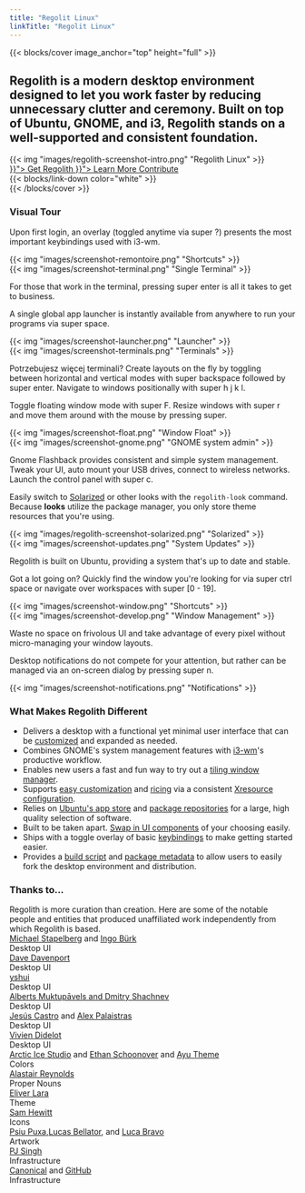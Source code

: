 ```yaml
---
title: "Regolit Linux"
linkTitle: "Regolit Linux"
---
```


{{< blocks/cover image_anchor="top" height="full" >}}

<h2 class="m-5">Regolith is a modern desktop environment designed to let you work faster by reducing unnecessary clutter and ceremony. Built on top of Ubuntu, GNOME, and i3, Regolith stands on a well-supported and consistent foundation.</h2>

<div class="row"> <div class="col-sm-8 mb-5">{{< img "images/regolith-screenshot-intro.png" "Regolith Linux" >}}</div>
  <div class="col-sm-4">
    <div class="mx-auto">
    <a class="btn btn-lg btn-secondary mr-3 mb-4 rounded-pill" href="{{< ref ">}}">
      Get Regolith <i class="fas fa-cloud-download-alt ml-2 "></i>
    </a>
    <a class="btn btn-lg btn-primary mr-3 mb-4" href="{{< ref ">}}">
      Learn More <i class="fas fa-book-reader ml-2"></i>
    </a>
    <a class="btn btn-lg btn-success mr-3 mb-4" href="https://opencollective.com/regolith/donate">
      Contribute <i class="fas fa-piggy-bank ml-2"></i>
    </a>
</div>
</div>
    <div class="mx-auto mt-5 pt-5">
      {{< blocks/link-down color="white" >}}
  </div>
{{< /blocks/cover >}}

<a name="td-block-1"><h3 class="text-center p-5" >Visual Tour</h3></a>

<div class="container mt-3">
  <div class="row pb-5">
    <div class="col-8 my-auto"><p>Upon first login, an overlay (toggled anytime via <span class="text-nowrap"><span class="badge badge-warning">super</span> <span class="badge badge-warning">?</span></span>) presents the most important keybindings used with i3-wm.</p></div>
    <div class="col-4 my-auto border rounded p-1">{{< img "images/screenshot-remontoire.png" "Shortcuts" >}}</div>
  </div>
  <div class="row pb-5">
    <div class="col-4 my-auto border rounded p-1">{{< img "images/screenshot-terminal.png" "Single Terminal" >}}</div>
    <div class="col-8 my-auto"><p>For those that work in the terminal, pressing <span class="text-nowrap"><span class="badge badge-warning">super</span> <span class="badge badge-warning">enter</span></span> is all it takes to get to business.</p></div>    
  </div>
  <div class="row pb-5">
    <div class="col-8 my-auto"><p>A single global app launcher is instantly available from anywhere to run your programs via <span class="text-nowrap"><span class="badge badge-warning">super</span> <span class="badge badge-warning">space</span></span>.</p></div>
    <div class="col-4 my-auto border rounded p-1">{{< img "images/screenshot-launcher.png" "Launcher" >}}</div>    
  </div>
  <div class="row pb-5">
    <div class="col-4 my-auto border rounded p-1">{{< img "images/screenshot-terminals.png" "Terminals" >}}</div>
    <div class="col-8 my-auto"><p>Potrzebujesz więcej terminali?  Create layouts on the fly by toggling between horizontal and vertical modes with <span class="text-nowrap"><span class="badge badge-warning">super</span> <span class="badge badge-warning">backspace</span></span> followed by <span class="text-nowrap"><span class="badge badge-warning">super</span> <span class="badge badge-warning">enter</span></span>.  Navigate to windows positionally with <span class="text-nowrap"><span class="badge badge-warning">super</span> <span class="badge badge-warning">h</span> <span class="badge badge-warning">j</span> <span class="badge badge-warning">k</span> <span class="badge badge-warning">l</span></span>.</p></div>    
  </div>
  <div class="row pb-5">
    <div class="col-8 my-auto"><p>Toggle floating window mode with <span class="text-nowrap"><span class="badge badge-warning">super</span> <span class="badge badge-warning">F</span></span>.  Resize windows with <span class="text-nowrap"><span class="badge badge-warning">super</span> <span class="badge badge-warning">r</span></span> and move them around with the mouse by pressing <span class="badge badge-warning">super</span>.</p></div>
    <div class="col-4 my-auto border rounded p-1">{{< img "images/screenshot-float.png" "Window Float" >}}</div>    
  </div>
  <div class="row pb-5">
    <div class="col-4 my-auto border rounded p-1">{{< img "images/screenshot-gnome.png" "GNOME system admin" >}}</div>
    <div class="col-8 my-auto"><p>Gnome Flashback provides consistent and simple system management. Tweak your UI, auto mount your USB drives, connect to wireless networks. Launch the control panel with <span class="text-nowrap"><span class="badge badge-warning">super</span> <span class="badge badge-warning">c</span></span>.</p></div>    
  </div>
  <div class="row pb-5">
    <div class="col-8 my-auto"><p>Easily switch to <a href="https://ethanschoonover.com/solarized">Solarized</a> or other looks with the <code>regolith-look</code> command. Because <b>looks</b> utilize the package manager, you only store theme resources that you're using.</p></div>
    <div class="col-4 my-auto border rounded p-1">{{< img "images/regolith-screenshot-solarized.png" "Solarized" >}}</div>    
  </div>
  <div class="row pb-5">
    <div class="col-4 my-auto border rounded p-1">{{< img "images/screenshot-updates.png" "System Updates" >}}</div>
    <div class="col-8 my-auto"><p>Regolith is built on Ubuntu, providing a system that's up to date and stable.</p></div>    
  </div>
  <div class="row pb-5">
    <div class="col-8 my-auto"><p>Got a lot going on?  Quickly find the window you're looking for via <span class="text-nowrap"><span class="badge badge-warning">super</span> <span class="badge badge-warning">ctrl</span> <span class="badge badge-warning">space</span></span> or navigate over workspaces with <span class="text-nowrap"><span class="badge badge-warning">super</span> <span class="badge badge-warning">[0 - 19]</span></span>.</p></div>
    <div class="col-4 my-auto border rounded p-1">{{< img "images/screenshot-window.png" "Shortcuts" >}}</div>    
  </div>
  <div class="row pb-5">
    <div class="col-4 my-auto border rounded p-1">{{< img "images/screenshot-develop.png" "Window Management" >}}</div>
    <div class="col-8 my-auto"><p>Waste no space on frivolous UI and take advantage of every pixel without micro-managing your window layouts.</p></div>    
  </div>
  <div class="row pb-5">
    <div class="col-8 my-auto"><p>Desktop notifications do not compete for your attention, but rather can be managed via an on-screen dialog by pressing <span class="text-nowrap"><span class="badge badge-warning">super</span> <span class="badge badge-warning">n</span></span>.</p></div>
    <div class="col-4 my-auto border rounded p-1">{{< img "images/screenshot-notifications.png" "Notifications" >}}</div>    
  </div>
</div>

<a name="td-block-2"><h3 class="text-center p-5" ><i class="fas fa-info-circle pr-3"></i>What Makes Regolith Different</h3></a>

<div class="container">
<ul>
<li>Delivers a desktop with a functional yet minimal user interface that can be <a href="docs/customize/">customized</a> and expanded as needed.</li>
<li>Combines GNOME's system management features with <a href="https://i3wm.org/">i3-wm</a>'s productive workflow.</li>
<li>Enables new users a fast and fun way to try out a <a href="https://opensource.com/article/18/8/i3-tiling-window-manager">tiling window manager</a>.</li>
<li>Supports <a href="https://github.com/regolith-linux/regolith-desktop/wiki/Customize">easy customization</a> and <a href="https://www.reddit.com/r/unixporn">ricing</a> via a consistent <a href="https://github.com/regolith-linux/regolith-styles/blob/master/Xresources/root">Xresource configuration</a>.</li>
<li>Relies on <a href="https://snapcraft.io/store">Ubuntu's app store</a> and <a href="https://packages.ubuntu.com/">package repositories</a> for a large, high quality selection of software.</li>
<li>Built to be taken apart. <a href="docs/customize/components/">Swap in UI components</a> of your choosing easily.</li>
<li>Ships with a toggle overlay of basic <a href="docs/reference/keybindings/">keybindings</a> to make getting started easier.</li>
<li>Provides a <a href="https://github.com/regolith-linux/regolith-builder/blob/master/build.sh">build script</a> and <a href="https://github.com/regolith-linux/regolith-builder/blob/master/package-model-R1.3.json">package metadata</a> to allow users to easily fork the desktop environment and distribution.</li>
</ul>
</div>

<a name="td-block-3"><h3 class="text-center p-5" ><i class="fas fa-user-friends pr-3"></i>Thanks to...</h3></a>

<div class="container-fluid mb-3">
  <div class="row pl-0 align-top">
    <div class="col-3 col-md-0">
      Regolith is more curation than creation.  Here are some of the notable people and entities that produced unaffiliated work independently from which Regolith is based.
    </div>
    <div class="col-6 border rounded p-3">
      <div class="container">
        <div class="row">
          <div class="col-lg"><a href="https://i3wm.org">Michael Stapelberg</a> and <a href="https://github.com/Airblader/i3">Ingo Bürk</a></div>
          <div class="col-sm">Desktop UI</div>
        </div>
        <div class="row">
          <div class="col-lg"><a href="https://github.com/davatorium/rofi">Dave Davenport</a></div>
          <div class="col-sm">Desktop UI</div>
        </div>
        <div class="row">
          <div class="col-lg"><a href="https://github.com/yshui/compton">yshui</a></div>
          <div class="col-sm">Desktop UI</div>
        </div>
        <div class="row">
          <div class="col-lg"><a href="https://wiki.gnome.org/Projects/GnomeFlashback">Alberts Muktupāvels and Dmitry Shachnev</a></div>
          <div class="col-sm">Desktop UI</div>
        </div>
        <div class="row">
          <div class="col-lg"><a href="https://github.com/jcstr">Jesús Castro</a> and <a href="https://github.com/deuill">Alex Palaistras</a></div>
          <div class="col-sm">Desktop UI</div>
        </div>
        <div class="row">
          <div class="col-lg"><a href="https://github.com/vivien/i3blocks">Vivien Didelot</a></div>
          <div class="col-sm">Desktop UI</div>
        </div>
        <div class="row">
          <div class="col-lg"><a href="https://github.com/arcticicestudio">Arctic Ice Studio</a> and <a href="https://ethanschoonover.com/solarized/">Ethan Schoonover</a> and <a href="https://github.com/ayu-theme">Ayu Theme</a></div>
          <div class="col-sm">Colors</div>
        </div>
        <div class="row">
          <div class="col-lg"><a href="http://www.alastairreynolds.com/">Alastair Reynolds</a></div>
          <div class="col-sm">Proper Nouns</div>
        </div>
        <div class="row">
          <div class="col-lg"><a href="https://github.com/EliverLara/Nordic">Eliver Lara</a></div>
          <div class="col-sm">Theme</div>
        </div>
        <div class="row">
          <div class="col-lg"><a href="https://snwh.org/paper">Sam Hewitt</a></div>
          <div class="col-sm">Icons</div>
        </div>
        <div class="row">
          <div class="col-lg"><a href="http://wallpaper-site.webflow.io/">Psiu Puxa</a>,<a href="https://unsplash.com/photos/C0OD8OM-oM0">Lucas Bellator</a>, and <a href="https://unsplash.com/photos/xnqVGsbXgV4">Luca Bravo</a></div>
          <div class="col-sm">Artwork</div>
        </div>
        <div class="row">
          <div class="col-lg"><a href="https://launchpad.net/cubic">PJ Singh</a></div>
          <div class="col-sm">Infrastructure</div>
        </div>
        <div class="row">
          <div class="col-lg"><a href="https://canonical.com">Canonical</a> and <a href="https://github.com">GitHub</a></div>
          <div class="col-sm">Infrastructure</div>
        </div>
      </div>
    </div>
  </div>
</div>
